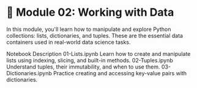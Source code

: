 # 📂 Module 02: Working with Data

In this module, you'll learn how to manipulate and explore Python collections: lists, dictionaries, and tuples. These are the essential data containers used in real-world data science tasks.

Notebook	Description
01-Lists.ipynb	Learn how to create and manipulate lists using indexing, slicing, and built-in methods.
02-Tuples.ipynb	Understand tuples, their immutability, and when to use them.
03-Dictionaries.ipynb	Practice creating and accessing key-value pairs with dictionaries.